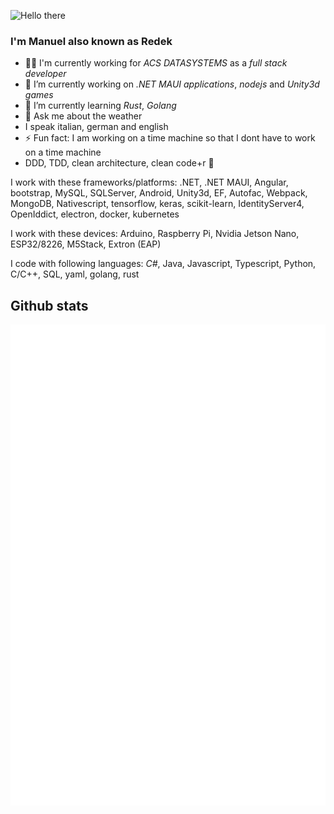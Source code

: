 ![Hello there](https://media.tenor.com/p5q73vRBB5sAAAAC/obiwan-hellothere.gif)

### I'm Manuel also known as Redek

- 👨‍💼 I'm currently working for *ACS DATASYSTEMS* as a *full stack developer*
- 🔭 I’m currently working on *.NET MAUI applications*, *nodejs* and *Unity3d games*
- 🌱 I’m currently learning *Rust*, *Golang*
- 💬 Ask me about the weather
- I speak italian, german and english
- ⚡ Fun fact: I am working on a time machine so that I dont have to work on a time machine
- DDD, TDD, clean architecture, clean code+r 🤟

I work with these frameworks/platforms: .NET, .NET MAUI, Angular, bootstrap, MySQL, SQLServer, Android, Unity3d, EF, Autofac, Webpack, MongoDB, Nativescript, tensorflow, keras, scikit-learn, IdentityServer4, OpenIddict, electron, docker, kubernetes

I work with these devices: Arduino, Raspberry Pi, Nvidia Jetson Nano, ESP32/8226, M5Stack, Extron (EAP)

I code with following languages: *C#*, Java, Javascript, Typescript, Python, C/C++, SQL, yaml, golang, rust


## Github stats
![Redek's github stats](https://github.com/redek91/redek91/blob/main/github-metrics.svg)
